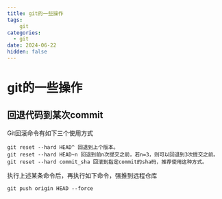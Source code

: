 ```yaml
---
title: git的一些操作
tags:
    git
categories:
  - git
date: 2024-06-22
hidden: false
---
```


# git的一些操作

## 回退代码到某次commit

Git回滚命令有如下三个使用方式

```shell
git reset --hard HEAD^ 回退到上个版本。
git reset --hard HEAD~n 回退到前n次提交之前，若n=3，则可以回退到3次提交之前。
git reset --hard commit_sha 回滚到指定commit的sha码，推荐使用这种方式。
```

执行上述某条命令后，再执行如下命令，强推到远程仓库

```shell
git push origin HEAD --force
```
